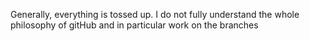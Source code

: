 
Generally, everything is tossed up. 
I do not fully understand the whole philosophy of gitHub and in particular work on the branches
